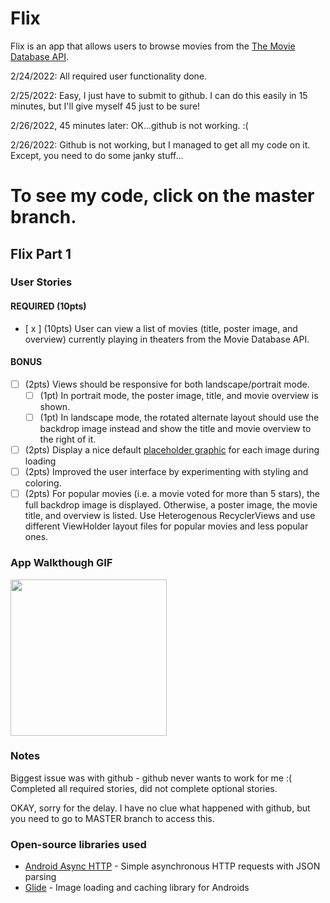 # Flix
Flix is an app that allows users to browse movies from the [The Movie Database API](http://docs.themoviedb.apiary.io/#).

2/24/2022: All required user functionality done.

2/25/2022: Easy, I just have to submit to github.  I can do this easily in 15 minutes, but I'll give myself 45 just to be sure!

2/26/2022, 45 minutes later: OK...github is not working. :(

2/26/2022: Github is not working, but I managed to get all my code on it.  Except, you need to do some janky stuff...
# To see my code, click on the master branch.

## Flix Part 1

### User Stories

#### REQUIRED (10pts)
- [ x ] (10pts) User can view a list of movies (title, poster image, and overview) currently playing in theaters from the Movie Database API.

#### BONUS
- [ ] (2pts) Views should be responsive for both landscape/portrait mode.
   - [ ] (1pt) In portrait mode, the poster image, title, and movie overview is shown.
   - [ ] (1pt) In landscape mode, the rotated alternate layout should use the backdrop image instead and show the title and movie overview to the right of it.

- [ ] (2pts) Display a nice default [placeholder graphic](https://guides.codepath.org/android/Displaying-Images-with-the-Glide-Library#advanced-usage) for each image during loading
- [ ] (2pts) Improved the user interface by experimenting with styling and coloring.
- [ ] (2pts) For popular movies (i.e. a movie voted for more than 5 stars), the full backdrop image is displayed. Otherwise, a poster image, the movie title, and overview is listed. Use Heterogenous RecyclerViews and use different ViewHolder layout files for popular movies and less popular ones.

### App Walkthough GIF

<img src="https://imgur.com/a/jFtXkJ8.gif" width=250><br>

### Notes
Biggest issue was with github - github never wants to work for me :(  Completed all required stories, did not complete optional stories.

OKAY, sorry for the delay.  I have no clue what happened with github, but you need to go to MASTER branch to access this.

### Open-source libraries used

- [Android Async HTTP](https://github.com/codepath/CPAsyncHttpClient) - Simple asynchronous HTTP requests with JSON parsing
- [Glide](https://github.com/bumptech/glide) - Image loading and caching library for Androids
